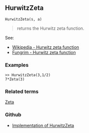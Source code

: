 ## HurwitzZeta

```
HurwitzZeta(s, a)
```

> returns the Hurwitz zeta function.

See: 
* [Wikipedia - Hurwitz zeta function](https://en.wikipedia.org/wiki/Hurwitz_zeta_function)
* [Fungrim - Hurwitz zeta function](http://fungrim.org/topic/Hurwitz_zeta_function/)

### Examples

```
>> HurwitzZeta(3,1/2) 
7*Zeta(3)
```

### Related terms 
[Zeta](Zeta.md)

### Github

* [Implementation of HurwitzZeta](https://github.com/axkr/symja_android_library/blob/master/symja_android_library/matheclipse-core/src/main/java/org/matheclipse/core/builtin/SpecialFunctions.java#L770) 
